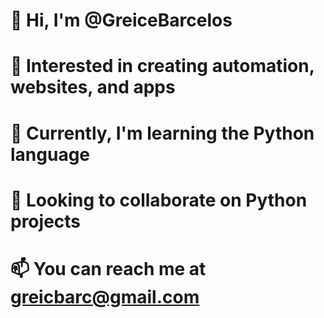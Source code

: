 # 👋 Hi, I'm @GreiceBarcelos
# 👀 Interested in creating automation, websites, and apps
# 🌱 Currently, I'm learning the Python language
# 💞️ Looking to collaborate on Python projects
# 📫 You can reach me at greicbarc@gmail.com

<!---
GreiceBarcelos/GreiceBarcelos is a ✨ special ✨ repository because its `README.md` (this file) appears on your GitHub profile.
You can click the Preview link to take a look at your changes.
--->
